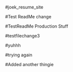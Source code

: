 #joek_resume_site

#Test ReadMe change

#TestReadMe Production Stuff

#testfilechange3

#yuhhh

#trying again

#Added another thingie